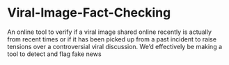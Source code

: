 # Viral-Image-Fact-Checking
An online tool to verify if a viral image shared online recently is actually from recent times or if it has been picked up from a past incident to raise tensions over a controversial viral discussion. We’d effectively be making a tool to detect and flag fake news
